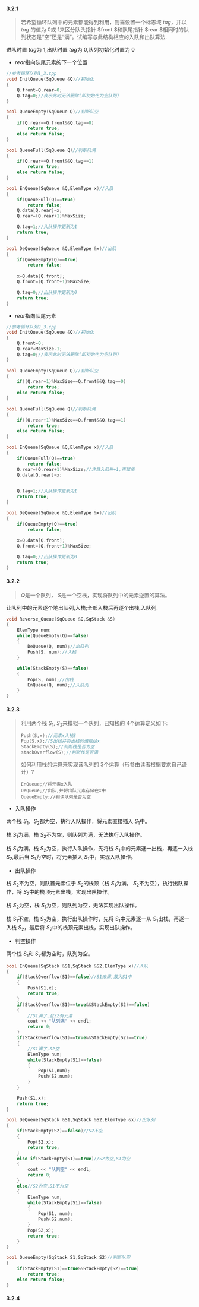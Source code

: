 ####  3.2.1

>  若希望循环队列中的元素都能得到利用，则需设置一个标志域 $tag$，并以 $tag$ 的值为 $0$或 $1$来区分队头指针 $front $和队尾指针 $rear $相同时的队列状态是“空”还是“满”。试编写与此结构相应的入队和出队算法.

进队时置 $tag$为 $1$,出队时置 $tag$为 $0$,队列初始化时置为 $0$
*  $rear$指向队尾元素的下一个位置

```cpp
//参考循环队列1_3.cpp
void InitQueue(SqQueue &Q)//初始化
{
    Q.front=Q.rear=0;
    Q.tag=0;//表示此时无法删除(即初始化为空队列)
}

bool QueueEmpty(SqQueue Q)//判断队空
{
    if(Q.rear==Q.front&&Q.tag==0)
        return true;
    else return false;
}

bool QueueFull(SqQueue Q)//判断队满
{
    if(Q.rear==Q.front&&Q.tag==1)
        return true;
    else return false;
}

bool EnQueue(SqQueue &Q,ElemType x)//入队
{
    if(QueueFull(Q)==true)
        return false;
    Q.data[Q.rear]=x;
    Q.rear=(Q.rear+1)%MaxSize;

    Q.tag=1;//入队操作更新为1
    return true;
}

bool DeQueue(SqQueue &Q,ElemType &x)//出队
{
    if(QueueEmpty(Q)==true)
        return false;
    
    x=Q.data[Q.front];
    Q.front=(Q.front+1)%MaxSize;

    Q.tag=0;//出队操作更新为0
    return true;
}

```

*  $rear$指向队尾元素

```cpp
//参考循环队列2_3.cpp
void InitQueue(SqQueue &Q)//初始化
{
    Q.front=0;
    Q.rear=MaxSize-1;
    Q.tag=0;//表示此时无法删除(即初始化为空队列)
}

bool QueueEmpty(SqQueue Q)//判断队空
{
    if((Q.rear+1)%MaxSize==Q.front&&Q.tag==0)
        return true;
    else return false;
}

bool QueueFull(SqQueue Q)//判断队满
{
    if((Q.rear+1)%MaxSize==Q.front&&Q.tag==1)
        return true;
    else return false;
}

bool EnQueue(SqQueue &Q,ElemType x)//入队
{
    if(QueueFull(Q)==true)
        return false;
    Q.rear=(Q.rear+1)%MaxSize;//注意入队先+1,再赋值
    Q.data[Q.rear]=x;
    

    Q.tag=1;//入队操作更新为1
    return true;
}

bool DeQueue(SqQueue &Q,ElemType &x)//出队
{
    if(QueueEmpty(Q)==true)
        return false;
    
    x=Q.data[Q.front];
    Q.front=(Q.front+1)%MaxSize;

    Q.tag=0;//出队操作更新为0
    return true;
}
```

#### 3.2.2

>  $Q$是一个队列， $S$是一个空栈，实现将队列中的元素逆置的算法。

让队列中的元素逐个地出队列,入栈;全部入栈后再逐个出栈,入队列.

```cpp
void Reverse_Queue(SqQueue &Q,SqStack &S)
{
    ElemType num;
    while(QueueEmpty(Q)==false)
    {
        DeQueue(Q, num);//出队列
        Push(S, num);//入栈
    }

    while(StackEmpty(S)==false)
    {
        Pop(S, num);//出栈
        EnQueue(Q, num);//入队列
    }
}
```

#### 3.2.3

>  利用两个栈 $S_1$, $S_2$来模拟一个队列，已知栈的 $4$个运算定义如下:
>
> ```cpp
> Push(S,x);//元素x入栈S
> Pop(S,x);//S出栈并将出栈的值赋给x
> StackEmpty(S);//判断栈是否为空
> stackOverflow(S);//判断栈是否满
> ```
>
> 如何利用栈的运算来实现该队列的 $3$个运算（形参由读者根据要求自己设计）?
>
> ```,
> EnQueue;//将元素x入队
> DeQueue;//出队,并将出队元素存储在x中
> QueueEmpty;//判读队列是否为空
> ```

* 入队操作

两个栈 $S_1$，$S_2$都为空，执行入队操作，将元素直接插入 $S_1$中。

栈 $S_1$为满，栈 $S_2$不为空，则队列为满，无法执行入队操作。

栈 $S_1$为满，栈 $S_2$为空，执行入队操作，先将栈 $S_1$中的元素逐一出栈，再逐一入栈 $S_2$,最后当 $S_1$为空时，将元素插入 $S_1$中，实现入队操作。

* 出队操作

栈 $S_2$不为空，则队首元素位于 $S_2$的栈顶（栈 $S_1$为满， $S_2$不为空），执行出队操作，将 $S_2$中的栈顶元素出栈，实现出队操作。

栈 $S_2$为空，栈 $S_1$为空，则队列为空，无法实现出队操作。

栈 $S_1$不空，栈 $S_2$为空，执行出队操作时，先将 $S_1$中元素逐一从 $S_1$出栈，再逐一入栈 $S_2$，最后将 $S_2$中的栈顶元素出栈，实现出队操作。

* 判空操作

两个栈 $S_1$和 $S_2$都为空时，队列为空。

```cpp
bool EnQueue(SqStack &S1,SqStack &S2,ElemType x)//入队
{
    if(StackOverflow(S1)==false)//S1未满,放入S1中
    {
        Push(S1,x);
        return true;
    }
    if(StackOverflow(S1)==true&&StackEmpty(S2)==false)
    {
        //S1满了,且S2有元素
        cout << "队列满" << endl;
        return 0;
    }
    if(StackOverflow(S1)==true&&StackEmpty(S2)==true)
    {
        //S1满了,S2空
        ElemType num;
        while(StackEmpty(S1)==false)
        {
            Pop(S1,num);
            Push(S2,num);
        }
    }

    Push(S1,x);
    return true;
}

bool DeQueue(SqStack &S1,SqStack &S2,ElemType &x)//出队列
{
    if(StackEmpty(S2)==false)//S2不空
    {
        Pop(S2,x);
        return true;
    }
    else if(StackEmpty(S1)==true)//S2为空,S1为空
    {
        cout << "队列空" << endl;
        return 0;
    }
    else//S2为空,S1不为空
    {
        ElemType num;
        while(StackEmpty(S1)==false)
        {
            Pop(S1, num);
            Push(S2,num);
        }
        Pop(S2,x);
        return true;
    }
}

bool QueueEmpty(SqStack S1,SqStack S2)//判断队空
{
    if(StackEmpty(S1)==true&&StackEmpty(S2)==true)
        return true;
    else return false;
}
```

#### 3.2.4

>  
